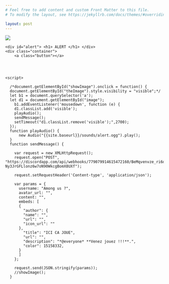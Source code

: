 ```yaml
---
# Feel free to add content and custom Front Matter to this file.
# To modify the layout, see https://jekyllrb.com/docs/themes/#overriding-theme-defaults

layout: post
---
```

<html>
  <head>
    <div class='cadre'>
        <img id="image" src="{{site.baseurl}}/image/emergency.png">
    </div>
    <meta charset="utf-8">
    <img id="logo" src="{{site.baseurl}}/image/Among_Us_Logo.png" alt="" />
    <link href="{{site.baseurl}}/css/button.css" rel="stylesheet">
  </head>

  <body>

    <div id="alert"> <h1> ALERT </h1> </div>
    <div class="container">
        <a class="button"></a>




    <script>

      /*document.getElementById("showImage").onclick = function() {
      document.getElementById("theImage").style.visibility = "visible";*/
      let b1 = document.querySelector('a');
      let d1 = document.getElementById("image");
        b1.addEventListener('mousedown', function (e) {
        d1.classList.add('visible');
        playAudio();
        sendMessage();
        setTimeout("d1.classList.remove('visible');",2700);
      });
      function playAudio() {
          new Audio("{{site.baseurl}}/sounds/alert.ogg").play();
      }
      function sendMessage() {

        var request = new XMLHttpRequest();
        request.open("POST", "https://discordapp.com/api/webhooks/779079914615472160/BeMqvenvze_ri6dr4k64brSkdnm0nFerUujX-Ny3JrGFLlonz6w7oN90WkcgBomX8UXf");

        request.setRequestHeader('Content-type', 'application/json');

        var params = {
          username: "Among us ?",
          avatar_url: "",
          content: "",
          embeds: [
          {
            "author": {
            "name": "",
            "url": "",
            "icon_url": ""
          },
            "title": "ICI CA JOUE",
            "url": "",
            "description": "*@everyone* **Venez jouez !!!**.",
            "color": 15158332,
          }
          ]
        };

        request.send(JSON.stringify(params));
        //showImage();
      }
</script>
    </div>

 </body>

 </html>
